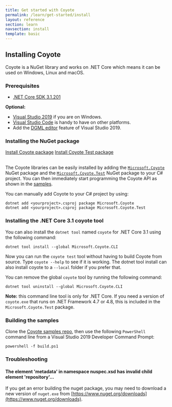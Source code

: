 ```yaml
---
title: Get started with Coyote
permalink: /learn/get-started/install
layout: reference
section: learn
navsection: install
template: basic
---
```


## Installing Coyote

Coyote is a NuGet library and works on .NET Core which means it can be used on Windows, Linux and
macOS.

### Prerequisites
- [.NET Core SDK 3.1.201](https://dotnet.microsoft.com/download/dotnet-core)

**Optional:**
- [Visual Studio 2019](https://docs.microsoft.com/en-us/visualstudio/install/install-visual-studio)
if you are on Windows.
- [Visual Studio Code](https://code.visualstudio.com/Download) is handy to have on other platforms.
- Add the [DGML editor](../tools/dgml) feature of Visual Studio 2019.

### Installing the NuGet package

<div>
<a href="https://www.nuget.org/packages/Microsoft.Coyote/" class="btn btn-primary mt-20 mr-30" target="_blank">Install Coyote package</a>
<a href="https://www.nuget.org/packages/Microsoft.Coyote.Test/" class="btn btn-primary mt-20 mr-30" target="_blank">Install Coyote Test package</a>
<br/>
<br/>
</div>

The Coyote libraries can be easily installed by adding the
[`Microsoft.Coyote`](https://www.nuget.org/packages/Microsoft.Coyote/) NuGet package and the
[`Microsoft.Coyote.Test`](https://www.nuget.org/packages/Microsoft.Coyote.Test/) NuGet package to
your C# project. You can then immediately start programming the Coyote API as shown in the
[samples](http://github.com/microsoft/coyote-samples).

You can manually add Coyote to your C# project by using:

```
dotnet add <yourproject>.csproj package Microsoft.Coyote
dotnet add <yourproject>.csproj package Microsoft.Coyote.Test
```

### Installing the .NET Core 3.1 coyote tool

You can also install the `dotnet tool` named `coyote` for .NET Core 3.1 using the following command:

```
dotnet tool install --global Microsoft.Coyote.CLI
```

Now you can run the `coyote test` tool without having to build Coyote from source. Type `coyote
--help` to see if it is working. The dotnet tool install can also install coyote to a `--local`
folder if you prefer that.

You can remove the global `coyote` tool by running the following command:

```
dotnet tool uninstall --global Microsoft.Coyote.CLI
```

**Note:** this command line tool is only for .NET Core. If you need a version of `coyote.exe` that
runs on .NET Framework 4.7 or 4.8, this is included in the `Microsoft.Coyote.Test` package.

### Building the samples

Clone the [Coyote samples repo](http://github.com/microsoft/coyote-samples), then use the following
`PowerShell` command line from a Visual Studio 2019 Developer Command Prompt:

```
powershell -f build.ps1
```

### Troubleshooting

#### The element 'metadata' in namespace nuspec.xsd has invalid child element 'repository'...

If you get an error building the nuget package, you may need to download
a new version of `nuget.exe` from [https://www.nuget.org/downloads](https://www.nuget.org/downloads).
